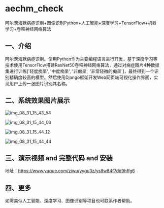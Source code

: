 # aechm_check
阿尔茨海默病症识别+图像识别Python+人工智能+深度学习+TensorFlow+机器学习+卷积神经网络算法
## 一、介绍
阿尔茨海默病症识别。使用Python作为主要编程语言进行开发，基于深度学习等技术使用TensorFlow搭建ResNet50卷积神经网络算法，通过对病症图片4种数据集进行训练['轻度痴呆', '中度痴呆', '非痴呆', '非常轻微的痴呆']，最终得到一个识别精确度较高的模型。然后使用Django框架开发Web网页端可视化操作界面，实现用户上传一张图片识别其名称。
## 二、系统效果图片展示

![img_08_31_15_43_54](http://zwgroup.oss-cn-beijing.aliyuncs.com/image/img_08_31_15_43_54.jpg)

![img_08_31_15_44_03](http://zwgroup.oss-cn-beijing.aliyuncs.com/image/img_08_31_15_44_03.jpg)

![img_08_31_15_44_12](http://zwgroup.oss-cn-beijing.aliyuncs.com/image/img_08_31_15_44_12.jpg)

![img_08_31_15_44_44](http://zwgroup.oss-cn-beijing.aliyuncs.com/image/img_08_31_15_44_44.jpg)

## 三、演示视频 and 完整代码 and 安装

地址：https://www.yuque.com/ziwu/yygu3z/ys8w84f7dd9hffg6

## 四、更多

如需类似人工智能、深度学习、图像识别等项目也可联系作者帮助。
